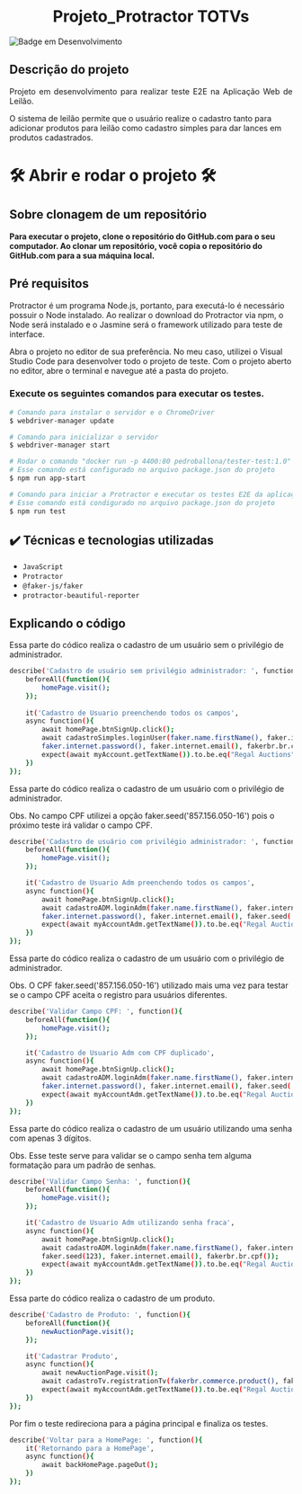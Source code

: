 <h1 align="center"> Projeto_Protractor TOTVs </h1>

![Badge em Desenvolvimento](http://img.shields.io/static/v1?label=STATUS&message=EM%20DESENVOLVIMENTO&color=GREEN&style=for-the-badge)

## Descrição do projeto 

<p align="justify">
 Projeto em desenvolvimento para realizar teste E2E na Aplicação Web de Leilão. </p> 
 <p>O sistema de leilão permite que o usuário realize o cadastro tanto para adicionar produtos para leilão como cadastro simples para dar lances 
 em produtos cadastrados.
</p>

# 🛠️ Abrir e rodar o projeto 🛠️
## Sobre clonagem de um repositório

**Para executar o projeto, clone o repositório do GitHub.com para o seu computador.
Ao clonar um repositório, você copia o repositório do GitHub.com para a sua máquina local.**

## Pré requisitos 
Protractor é um programa Node.js, portanto, para executá-lo é necessário possuir o Node instalado.
Ao realizar o download do Protractor via npm, o Node será instalado e o Jasmine será o framework utilizado para teste de interface.


Abra o projeto no editor de sua preferência.
No meu caso, utilizei o Visual Studio Code para desenvolver todo o projeto de teste.
Com o projeto aberto no editor, abre o terminal e navegue até a pasta do projeto.

### Execute os seguintes comandos para executar os testes.
```bash
# Comando para instalar o servidor e o ChromeDriver
$ webdriver-manager update

# Comando para inicializar o servidor
$ webdriver-manager start

```
```bash
# Rodar o comando "docker run -p 4400:80 pedroballona/tester-test:1.0"
# Esse comando está configurado no arquivo package.json do projeto
$ npm run app-start

```
```bash
# Comando para iniciar a Protractor e executar os testes E2E da aplicação.
# Esse comando está condigurado no arquivo package.json do projeto
$ npm run test

```

## ✔️ Técnicas e tecnologias utilizadas

- ``JavaScript``
- ``Protractor``
- ``@faker-js/faker``
- ``protractor-beautiful-reporter``

## Explicando o código

Essa parte do códico realiza o cadastro de um usuário sem o privilégio de administrador.
```bash
describe('Cadastro de usuário sem privilégio administrador: ', function(){
    beforeAll(function(){
        homePage.visit();
    });
    
    it('Cadastro de Usuario preenchendo todos os campos',
    async function(){
        await homePage.btnSignUp.click();
        await cadastroSimples.loginUser(faker.name.firstName(), faker.internet.userName(),
        faker.internet.password(), faker.internet.email(), fakerbr.br.cpf());
        expect(await myAccount.getTextName()).to.be.eq("Regal Auctions")
    })
});

```

<p> Essa parte do códico realiza o cadastro de um usuário com o privilégio de administrador.</p>
Obs. No campo CPF utilizei a opção faker.seed('857.156.050-16') pois o próximo teste irá validar o campo CPF. 

```bash
describe('Cadastro de usuário com privilégio administrador: ', function(){
    beforeAll(function(){
        homePage.visit();
    });

    it('Cadastro de Usuario Adm preenchendo todos os campos',
    async function(){
        await homePage.btnSignUp.click();
        await cadastroADM.loginAdm(faker.name.firstName(), faker.internet.userName(),
        faker.internet.password(), faker.internet.email(), faker.seed('857.156.050-16'));
        expect(await myAccountAdm.getTextName()).to.be.eq("Regal Auctions")
    })
});

```

<p> Essa parte do códico realiza o cadastro de um usuário com o privilégio de administrador. </p>
Obs. O CPF faker.seed('857.156.050-16') utilizado mais uma vez para testar se o campo CPF aceita o registro para usuários diferentes.

```bash
describe('Validar Campo CPF: ', function(){
    beforeAll(function(){
        homePage.visit();
    });

    it('Cadastro de Usuario Adm com CPF duplicado',
    async function(){
        await homePage.btnSignUp.click();
        await cadastroADM.loginAdm(faker.name.firstName(), faker.internet.userName(),
        faker.internet.password(), faker.internet.email(), faker.seed('857.156.050-16'));
        expect(await myAccountAdm.getTextName()).to.be.eq("Regal Auctions")
    })
});

```

<p> Essa parte do códico realiza o cadastro de um usuário utilizando uma senha com apenas 3 dígitos. </p>
Obs. Esse teste serve para validar se o campo senha tem alguma formatação para um padrão de senhas.

```bash
describe('Validar Campo Senha: ', function(){
    beforeAll(function(){
        homePage.visit();
    });

    it('Cadastro de Usuario Adm utilizando senha fraca',
    async function(){
        await homePage.btnSignUp.click();
        await cadastroADM.loginAdm(faker.name.firstName(), faker.internet.userName(),
        faker.seed(123), faker.internet.email(), fakerbr.br.cpf());
        expect(await myAccountAdm.getTextName()).to.be.eq("Regal Auctions")
    })
});

```

<p> Essa parte do códico realiza o cadastro de um produto. </p>

```bash
describe('Cadastro de Produto: ', function(){
    beforeAll(function(){
        newAuctionPage.visit();
    });

    it('Cadastrar Produto',
    async function(){
        await newAuctionPage.visit();
        await cadastroTv.registrationTv(fakerbr.commerce.product(), fakerbr.finance.amount());
        expect(await myAccountAdm.getTextName()).to.be.eq("Regal Auctions")
    })
});

```

<p> Por fim o teste redireciona para a página principal e finaliza os testes. </p>

```bash
describe('Voltar para a HomePage: ', function(){
    it('Retornando para a HomePage',
    async function(){
        await backHomePage.pageOut();
    })
});

```


